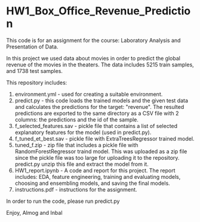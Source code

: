 # HW1_Box_Office_Revenue_Prediction

This code is for an assignment for the course: Laboratory Analysis and Presentation of Data. 

In this project we used data about movies in order to predict the global revenue of the movies in the theaters. 
The data includes 5215 train samples, and 1738 test samples. 

This repository includes:
1. environment.yml - used for creating a suitable environment. 
2. predict.py - this code loads the trained models and the given test data and calculates the predictions for  the target: "revenue". The resulted predictions are exported to the same directory as a CSV file with 2 columns: the predictions and the id of the sample. 
3. f_selected_features.sav - pickle file that contains a list of selected explanatory features for the model (used in predict.py). 
4. f_tuned_et_best.sav - pickle file with ExtraTreesRegressor trained model. 
5. tuned_f.zip - zip file that includes a pickle file with RandomForestRegressor traind model. This was uploaded as a zip file since the pickle file was too large for uploading it to the repository. predict.py unzip this file and extract the model from it. 
6. HW1_report.ipynb - A code and report for this project. The report includes: EDA, feature engineering, training and evaluating models, choosing and ensembling models, and saving the final models. 
7. instructions.pdf - instructions for the assignment. 


In order to run the code, please run predict.py 

Enjoy, 
Almog and Inbal 
